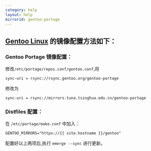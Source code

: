 ```yaml
---
category: help
layout: help
mirrorid: gentoo-portage
---
```


## [Gentoo Linux](https://www.gentoo.org/) 的镜像配置方法如下：

### Gentoo Portage 镜像配置：

修改`/etc/portage/repos.conf/gentoo.conf`,将

```
sync-uri = rsync://rsync.gentoo.org/gentoo-portage
```

修改为

```
sync-uri = rsync://mirrors.tuna.tsinghua.edu.cn/gentoo-portage
```

### Distfiles 配置：

在 `/etc/portage/make.conf` 中加入：

```
GENTOO_MIRRORS="https://{{ site.hostname }}/gentoo"
```

配置好以上两项后,执行 `emerge --sync` 进行更新。
